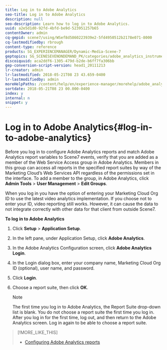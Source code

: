 ```yaml
---
title: Log in to Adobe Analytics
seo-title: Log in to Adobe Analytics
description: null
seo-description: Learn how to log in to Adobe Analytics.
uuid: a2e5d1d0-92fd-4bfd-be9d-523951257b65
contentOwner: admin
cq-gepid: scene7/using/WSef8d5860223939e2-5fd4950512b2178e071-8000
cq-lastmodifiedby: rbrough
content-type: reference
products: SG_EXPERIENCEMANAGER/Dynamic-Media-Scene-7
geptopics: SG_SCENESEVENONDEMAND_PK/categories/adobe_analytics_instrumentation_kit
discoiquuid: aca2ddf6-1305-479d-b2de-b6ff7fa306bb
gep-conversion-script-version: head1_20111213
lr-creator: admin
lr-lastmodified: 2018-05-21T08 23 43.659-0400
lr-lastmodifiedby: admin
moreHelpPaths: /content/help/en/experience-manager/morehelp/adobe_analytics_instrumentation_kit;/content/help/en/experience-manager/morehelp/adobe_analytics_instrumentation_kit
sortdate: 2018-05-21T08 23 00.000-0400
index: y
internal: n
snippet: y
---
```


# Log in to Adobe Analytics{#log-in-to-adobe-analytics}

Before you log in to configure Adobe Analytics reports and match Adobe Analytics report variables to Scene7 events, verify that you are added as a member of the Web Service Access group in Adobe Analytics. Members in this group can access all reports in the specified report suites by way of the Marketing Cloud’s Web Services API regardless of the permissions set in the interface. To add a member to the group, in Adobe Analytics, click **Admin Tools** &gt; **User Management** &gt; **Edit Groups**.

When you log in you have the option of entering your Marketing Cloud Org ID to use the latest video analytics implementation. If you choose not to enter your ID, video reporting still works. However, it can cause the data to not integrate correctly with other data for that client from outside Scene7.

**To log in to Adobe Analytics**

1. Click **Setup** &gt; **Application Setup**.
1. In the left pane, under Application Setup, click **Adobe Analytics**.
1. In the Adobe Analytics Configuration screen, click **Adobe Analytics Login**.
1. In the Login dialog box, enter your company name, Marketing Cloud Org ID (optional), user name, and password. 
1. Click **Login**.
1. Choose a report suite, then click **OK**.

   >[!NOTE]
   >
   >The first time you log in to Adobe Analytics, the Report Suite drop-down list is blank. You do not choose a report suite the first time you log in. After you log in for the first time, log out, and then return to the Adobe Analytics screen. Log in again to be able to choose a report suite.

>[!MORE_LIKE_THIS]
>
>* [Configuring Adobe Analytics reports](configuring-analytics-reports.md#configuring_adobe_analytics_reports)
